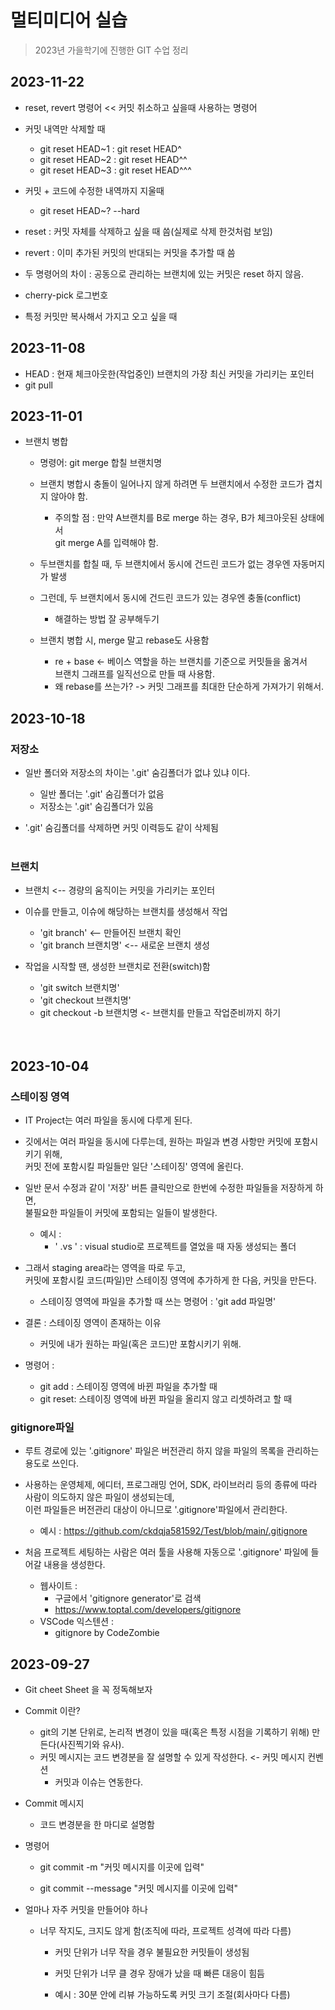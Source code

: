 # 멀티미디어 실습

> 2023년 가을학기에 진행한 GIT 수업 정리

## 2023-11-22
- reset, revert  명령어 << 커밋 취소하고 싶을때 사용하는 명령어
  
- 커밋 내역만 삭제할 때
    - git reset HEAD~1 : git reset HEAD^
    - git reset HEAD~2 : git reset HEAD^^
    - git reset HEAD~3 : git reset HEAD^^^
        
- 커밋 + 코드에 수정한 내역까지 지울때
    - git reset HEAD~? --hard
  
- reset : 커밋 자체를 삭제하고 싶을 때 씀(실제로 삭제 한것처럼 보임)  
  
- revert : 이미 추가된 커밋의 반대되는 커밋을 추가할 때 씀  
  
- 두 명령어의 차이 : 공동으로 관리하는 브랜치에 있는 커밋은 reset 하지 않음.  
  
- cherry-pick 로그번호  
  
- 특정 커밋만 복사해서 가지고 오고 싶을 때  
  
  
## 2023-11-08
- HEAD : 현재 체크아웃한(작업중인) 브랜치의 가장 최신 커밋을 가리키는 포인터
- git pull

## 2023-11-01

- 브랜치 병합  
    - 명령어: git merge 합칠 브랜치명  
    - 브랜치 병합시 충돌이 일어나지 않게 하려면 두 브랜치에서 수정한 코드가 겹치지 않아야 함.  
        - 주의할 점 : 만약 A브랜치를 B로 merge 하는 경우, B가 체크아웃된 상태에서  
        git merge A를 입력해야 함.  
  
    - 두브랜치를 합칠 때, 두 브랜치에서 동시에 건드린 코드가 없는 경우엔 자동머지가 발생  
    - 그런데, 두 브랜치에서 동시에 건드린 코드가 있는 경우엔 충돌(conflict)  
        - 해결하는 방법 잘 공부해두기  
  
    - 브랜치 병합 시, merge 말고 rebase도 사용함  
        - re + base <- 베이스 역할을 하는 브랜치를 기준으로 커밋들을 옮겨서  
        브랜치 그래프를 일직선으로 만들 때 사용함.  
        - 왜 rebase를 쓰는가? -> 커밋 그래프를 최대한 단순하게 가져가기 위해서.  
  
  
## 2023-10-18
### 저장소  
- 일반 폴더와 저장소의 차이는 '.git' 숨김폴더가 없냐 있냐 이다.  
    - 일반 폴더는 '.git' 숨김폴더가 없음  
    - 저장소는 '.git' 숨김폴더가 있음  

- '.git' 숨김폴더를 삭제하면 커밋 이력등도 같이 삭제됨
</br></br>

### 브랜치
- 브랜치 <-- 경량의 움직이는 커밋을 가리키는 포인터  
  
- 이슈를 만들고, 이슈에 해당하는 브랜치를 생성해서 작업  
    - 'git branch' <-- 만들어진 브랜치 확인  
    - 'git branch 브랜치명' <-- 새로운 브랜치 생성  
      
- 작업을 시작할 땐, 생성한 브랜치로 전환(switch)함  
    - 'git switch 브랜치명'  
    - 'git checkout 브랜치명'  
    - git checkout -b 브랜치명 <- 브랜치를 만들고 작업준비까지 하기  
</br></br>

## 2023-10-04  
### 스테이징 영역
- IT Project는 여러 파일을 동시에 다루게 된다.  
- 깃에서는 여러 파일을 동시에 다루는데, 원하는 파일과 변경 사항만 커밋에 포함시키기 위해,  
커밋 전에 포함시킬 파일들만 일단 '스테이징' 영역에 올린다.
- 일반 문서 수정과 같이 '저장' 버튼 클릭만으로 한번에 수정한 파일들을 저장하게 하면,  
불필요한 파일들이 커밋에 포함되는 일들이 발생한다.  

    - 예시 :
        - ' .vs ' : visual studio로 프로젝트를 열었을 때 자동 생성되는 폴더  
          
      
  
- 그래서 staging area라는 영역을 따로 두고,  
커밋에 포함시킬 코드(파일)만 스테이징 영역에 추가하게 한 다음, 커밋을 만든다.  

    - 스테이징 영역에 파일을 추가할 때 쓰는 명령어 : 'git add 파일명'  

- 결론 : 스테이징 영역이 존재하는 이유
    - 커밋에 내가 원하는 파일(혹은 코드)만 포함시키기 위해.  
  
- 명령어 :  
    - git add : 스테이징 영역에 바뀐 파일을 추가할 때  
    - git reset: 스테이징 영역에 바뀐 파일을 올리지 않고 리셋하려고 할 때  
  



### gitignore파일  

- 루트 경로에 있는 '.gitignore' 파일은 버전관리 하지 않을 파일의 목록을 관리하는 용도로 쓰인다.  

- 사용하는 운영체제, 에디터, 프로그래밍 언어, SDK, 라이브러리 등의 종류에 따라 사람이 의도하지 않은 파일이 생성되는데,  
이런 파일들은 버전관리 대상이 아니므로 '.gitignore'파일에서 관리한다.
    - 예시 : https://github.com/ckdqja581592/Test/blob/main/.gitignore  


- 처음 프로젝트 세팅하는 사람은 여러 툴을 사용해 자동으로 '.gitignore' 파일에 들어갈 내용을 생성한다.
    - 웹사이트 : 
        - 구글에서 'gitignore generator'로 검색
        - https://www.toptal.com/developers/gitignore
    - VSCode 익스텐션 :
        - gitignore by CodeZombie  
    
      


## 2023-09-27  

- Git cheet Sheet 을 꼭 정독해보자  

- Commit 이란?  

    - git의 기본 단위로, 논리적 변경이 있을 때(혹은 특정 시점을 기록하기 위해) 만든다(사진찍기와 유사).  
    - 커밋 메시지는 코드 변경분을 잘 설명할 수 있게 작성한다. <- 커밋 메시지 컨벤션  
        - 커밋과 이슈는 연동한다.  


- Commit 메시지
    - 코드 변경분을 한 마디로 설명함  
- 명령어
    - git commit -m "커밋 메시지를 이곳에 입력"  

    - git commit --message "커밋 메시지를 이곳에 입력"  
      
        
          

- 얼마나 자주 커밋을 만들어야 하나  

    - 너무 작지도, 크지도 않게 함(조직에 따라, 프로젝트 성격에 따라 다름)  

        - 커밋 단위가 너무 작을 경우 불필요한 커밋들이 생성됨  

        - 커밋 단위가 너무 클 경우 장애가 났을 때 빠른 대응이 힘듬  

        - 예시 : 30분 안에 리뷰 가능하도록 커밋 크기 조절(회사마다 다름)